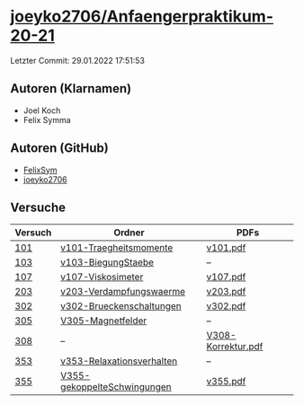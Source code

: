 # [joeyko2706/Anfaengerpraktikum-20-21](https://github.com/joeyko2706/Anfaengerpraktikum-20-21)

Letzter Commit: 29.01.2022 17:51:53

## Autoren (Klarnamen)
- Joel Koch
- Felix Symma

## Autoren (GitHub)
- [FelixSym](https://github.com/FelixSym)
- [joeyko2706](https://github.com/joeyko2706)

## Versuche

|        Versuch         |                                                          Ordner                                                           |                                                                              PDFs                                                                               |
|------------------------|---------------------------------------------------------------------------------------------------------------------------|-----------------------------------------------------------------------------------------------------------------------------------------------------------------|
|[101](../../versuch/101)|[v101-Traegheitsmomente](https://github.com/joeyko2706/Anfaengerpraktikum-20-21/tree/main/v101-Traegheitsmomente)          |[v101.pdf](https://docs.google.com/viewer?url=https://raw.githubusercontent.com/joeyko2706/Anfaengerpraktikum-20-21/main/Protokolle/v101.pdf)                    |
|[103](../../versuch/103)|[v103-BiegungStaebe](https://github.com/joeyko2706/Anfaengerpraktikum-20-21/tree/main/v103-BiegungStaebe)                  |–                                                                                                                                                                |
|[107](../../versuch/107)|[v107-Viskosimeter](https://github.com/joeyko2706/Anfaengerpraktikum-20-21/tree/main/v107-Viskosimeter)                    |[v107.pdf](https://docs.google.com/viewer?url=https://raw.githubusercontent.com/joeyko2706/Anfaengerpraktikum-20-21/main/Protokolle/v107.pdf)                    |
|[203](../../versuch/203)|[v203-Verdampfungswaerme](https://github.com/joeyko2706/Anfaengerpraktikum-20-21/tree/main/v203-Verdampfungswaerme)        |[v203.pdf](https://docs.google.com/viewer?url=https://raw.githubusercontent.com/joeyko2706/Anfaengerpraktikum-20-21/main/Protokolle/v203.pdf)                    |
|[302](../../versuch/302)|[v302-Brueckenschaltungen](https://github.com/joeyko2706/Anfaengerpraktikum-20-21/tree/main/v302-Brueckenschaltungen)      |[v302.pdf](https://docs.google.com/viewer?url=https://raw.githubusercontent.com/joeyko2706/Anfaengerpraktikum-20-21/main/Protokolle/v302.pdf)                    |
|[305](../../versuch/305)|[V305-Magnetfelder](https://github.com/joeyko2706/Anfaengerpraktikum-20-21/tree/main/V305-Magnetfelder)                    |–                                                                                                                                                                |
|[308](../../versuch/308)|–                                                                                                                          |[V308-Korrektur.pdf](https://docs.google.com/viewer?url=https://raw.githubusercontent.com/joeyko2706/Anfaengerpraktikum-20-21/main/Protokolle/V308-Korrektur.pdf)|
|[353](../../versuch/353)|[v353-Relaxationsverhalten](https://github.com/joeyko2706/Anfaengerpraktikum-20-21/tree/main/v353-Relaxationsverhalten)    |–                                                                                                                                                                |
|[355](../../versuch/355)|[V355-gekoppelteSchwingungen](https://github.com/joeyko2706/Anfaengerpraktikum-20-21/tree/main/V355-gekoppelteSchwingungen)|[v355.pdf](https://docs.google.com/viewer?url=https://raw.githubusercontent.com/joeyko2706/Anfaengerpraktikum-20-21/main/Protokolle/v355.pdf)                    |
